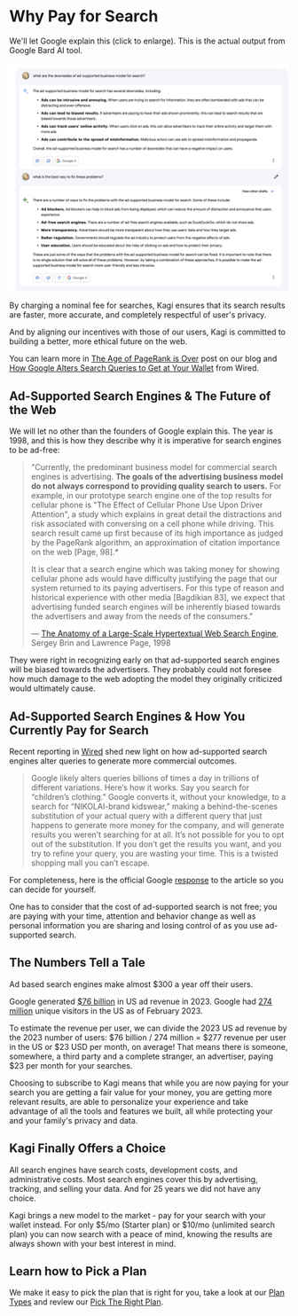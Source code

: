 # Why Pay for Search

We'll let Google explain this (click to enlarge). This is the actual output from Google Bard AI tool.

[![Google ad for Kagi](media/ad.png)](https://help.kagi.com/assets/ad.554fa2a5.png)

By charging a nominal fee for searches, Kagi ensures that its search results are faster, more accurate, and completely respectful of
user's privacy.

And by aligning our incentives with those of our users, Kagi is committed to building a better, more ethical future
on the web.

You can learn more in [The Age of PageRank is Over](https://blog.kagi.com/age-pagerank-over) post on our blog and [How Google Alters Search Queries to Get at Your Wallet](https://www.wired.com/story/google-antitrust-lawsuit-search-results/) from Wired.

## Ad-Supported Search Engines & The Future of the Web

We will let no other than the founders of Google explain this. The year is 1998, and this is how they describe why it is imperative for search engines to be ad-free:

> "Currently, the predominant business model for commercial search engines is advertising. **The goals of the advertising business model do not always correspond to providing quality search to users.** For example, in our prototype search engine one of the top results for cellular phone is "The Effect of Cellular Phone Use Upon Driver Attention", a study which explains in great detail the distractions and risk associated with conversing on a cell phone while driving. This search result came up first because of its high importance as judged by the PageRank algorithm, an approximation of citation importance on the web [Page, 98].*
>
> It is clear that a search engine which was taking money for showing cellular phone ads would have difficulty justifying the page that our system returned to its paying advertisers. For this type of reason and historical experience with other media [Bagdikian 83], we expect that advertising funded search engines will be inherently biased towards the advertisers and away from the needs of the consumers."
>
> — [The Anatomy of a Large-Scale Hypertextual Web Search Engine](http://infolab.stanford.edu/pub/papers/google.pdf), Sergey Brin and Lawrence Page, 1998

They were right in recognizing early on that ad-supported search engines will be biased towards the advertisers. They probably could not foresee how much damage to the web adopting the model they originally criticized would ultimately cause.

## Ad-Supported Search Engines & How You Currently Pay for Search

Recent reporting in [Wired](https://www.wired.com/story/google-antitrust-lawsuit-search-results/) shed new light on how ad-supported search engines alter queries to generate more commercial outcomes.

> Google likely alters queries billions of times a day in trillions of different variations. Here’s how it works. Say you search for “children’s clothing.” Google converts it, without your knowledge, to a search for “NIKOLAI-brand kidswear,” making a behind-the-scenes substitution of your actual query with a different query that just happens to generate more money for the company, and will generate results you weren’t searching for at all. It’s not possible for you to opt out of the substitution. If you don’t get the results you want, and you try to refine your query, you are wasting your time. This is a twisted shopping mall you can’t escape.

For completeness, here is the official Google [response](https://twitter.com/searchliaison/status/1709726778170786297) to the article so you can decide for yourself.
 
One has to consider that the cost of ad-supported search is not free; you are paying with your time, attention and behavior change as well as personal information you are sharing and losing control of as you use ad-supported search.  

## The Numbers Tell a Tale

Ad based search engines make almost $300 a year off their users. 

Google generated [$76 billion](https://www.statista.com/statistics/469821/google-annual-ad-revenue-usa/) in US ad revenue in 2023. Google had [274 million](https://www.statista.com/topics/1001/google/) unique visitors in the US as of February 2023.

To estimate the revenue per user, we can divide the 2023 US ad revenue by the 2023 number of users: $76 billion / 274 million = $277 revenue per user in the US or $23 USD per month, on average! That means there is someone, somewhere, a third party and a complete stranger, an advertiser, paying $23 per month for your searches. 

Choosing to subscribe to Kagi means that while you are now paying for your search you are getting a fair value for your money, you are getting more relevant results, are able to personalize your experience and take advantage of all the tools and features we built, all while protecting your and your family's privacy and data.

## Kagi Finally Offers a Choice

All search engines have search costs, development costs, and administrative costs. Most search engines cover this by advertising, tracking, and selling your data. And for 25 years we did not have any choice.

Kagi brings a new model to the market - pay for your search with your wallet instead. For only $5/mo (Starter plan) or $10/mo (unlimited search plan) you can now search with a peace of mind, knowing the results are always shown with your best interest in mind.

## Learn how to Pick a Plan

We make it easy to pick the plan that is right for you, take a look at our [Plan Types](../plans/plan-types.md) and review our [Pick The Right Plan](../plans/pick-the-plan.md).
